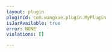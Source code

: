 ```yaml
---
layout: plugin
pluginId: com.wangxue.plugin.MyPlugin
isJarAvailable: true
error: NONE
violations: []

---
```


